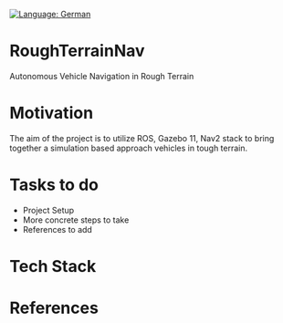 [![Language: German](https://img.shields.io/badge/lang-Deutsch-blue.svg)](https://github.com/amjad-haider/RoughTerrainNav/blob/main/README.de.md)

# RoughTerrainNav
Autonomous Vehicle Navigation in Rough Terrain

# Motivation

The aim of the project is to utilize ROS, Gazebo 11, Nav2 stack to bring together a simulation based approach vehicles in tough terrain.

# Tasks to do
- Project Setup
- More concrete steps to take
- References to add

# Tech Stack


# References
